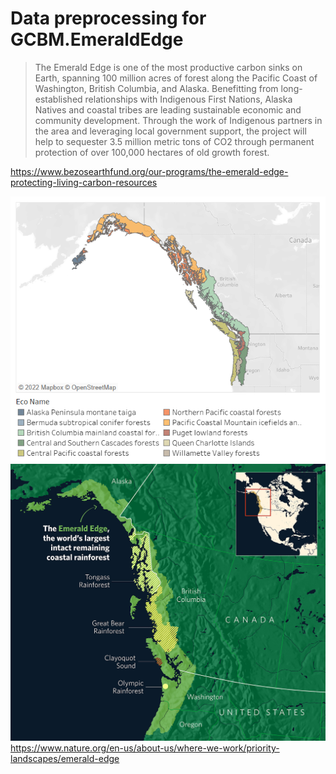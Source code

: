 # Data preprocessing for GCBM.EmeraldEdge
>The Emerald Edge is one of the most productive carbon sinks on Earth, spanning 100 million acres of forest along the Pacific Coast of Washington, British Columbia, and Alaska. Benefitting from long-established relationships with Indigenous First Nations, Alaska Natives and coastal tribes are leading sustainable economic and community development. Through the work of Indigenous partners in the area and leveraging local government support, the project will help to sequester 3.5 million metric tons of CO2 through permanent protection of over 100,000 hectares of old growth forest.

https://www.bezosearthfund.org/our-programs/the-emerald-edge-protecting-living-carbon-resources

![alt text](https://github.com/mHienp/GCBM.EmeraldEdge.Data/blob/main/img/emerald.png)
![alt text](https://github.com/mHienp/GCBM.EmeraldEdge.Data/blob/main/img/TNC_Carbon_Stories_Map_Emerald_EdgeV5.jpg)
https://www.nature.org/en-us/about-us/where-we-work/priority-landscapes/emerald-edge
